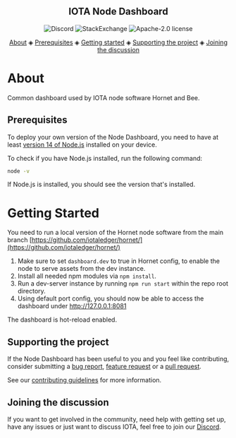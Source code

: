 <h2 align="center">IOTA Node Dashboard</h2>

<p align="center">
  <a href="https://discord.iota.org/" style="text-decoration:none;"><img src="https://img.shields.io/badge/Discord-9cf.svg?logo=discord" alt="Discord"></a>
    <a href="https://iota.stackexchange.com/" style="text-decoration:none;"><img src="https://img.shields.io/badge/StackExchange-9cf.svg?logo=stackexchange" alt="StackExchange"></a>
    <a href="https://github.com/iotaledger/wasp-dashboard/blob/master/LICENSE" style="text-decoration:none;"><img src="https://img.shields.io/github/license/iotaledger/wasp-dashboard.svg" alt="Apache-2.0 license"></a>
</p>
      
<p align="center">
  <a href="#about">About</a> ◈
  <a href="#prerequisites">Prerequisites</a> ◈
  <a href="#getting-started">Getting started</a> ◈
  <a href="#supporting-the-project">Supporting the project</a> ◈
  <a href="#joining-the-discussion">Joining the discussion</a> 
</p>

# About

Common dashboard used by IOTA node software Hornet and Bee.

## Prerequisites

To deploy your own version of the Node Dashboard, you need to have at least [version 14 of Node.js](https://nodejs.org/en/download/) installed on your device.

To check if you have Node.js installed, run the following command:

```bash
node -v
```

If Node.js is installed, you should see the version that's installed.

# Getting Started

You need to run a local version of the Hornet node software from the main branch [https://github.com/iotaledger/hornet/](https://github.com/iotaledger/hornet/)

1. Make sure to set `dashboard.dev` to true in Hornet config, to enable the node to serve assets
   from the dev instance.
2. Install all needed npm modules via `npm install`.
3. Run a dev-server instance by running `npm run start` within the repo root directory.
4. Using default port config, you should now be able to access the dashboard under http://127.0.0.1:8081

The dashboard is hot-reload enabled.

## Supporting the project

If the Node Dashboard has been useful to you and you feel like contributing, consider submitting a [bug report](https://github.com/iotaledger/wasp-dashboard/issues/new), [feature request](https://github.com/iotaledger/wasp-dashboard/issues/new) or a [pull request](https://github.com/iotaledger/wasp-dashboard/pulls/).

See our [contributing guidelines](.github/CONTRIBUTING.md) for more information.

## Joining the discussion

If you want to get involved in the community, need help with getting set up, have any issues or just want to discuss IOTA, feel free to join our [Discord](https://discord.iota.org/).